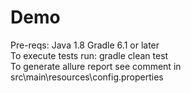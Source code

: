 # Demo
Pre-reqs:
Java 1.8
Gradle 6.1 or later<br/>
To execute tests run: gradle clean test<br/>
To generate allure report see comment in src\main\resources\config.properties
